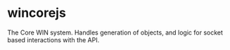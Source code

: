 wincorejs
=========

The Core WIN system. Handles generation of objects, and logic for socket based interactions with the API. 
